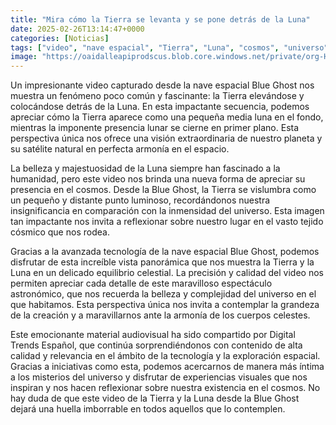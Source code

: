 ```yaml
---
title: "Mira cómo la Tierra se levanta y se pone detrás de la Luna"
date: 2025-02-26T13:14:47+0000
categories: [Noticias]
tags: ["video", "nave espacial", "Tierra", "Luna", "cosmos", "universo", "tecnología."]
image: "https://oaidalleapiprodscus.blob.core.windows.net/private/org-HKmKxpuNw3Y88lm4EBrIPq0n/user-ZwiCXOggLL8ZNNKE2g7rXFmV/img-Se1FaJZtzsSsrSXW8qFSz22h.png?st=2025-02-26T12%3A14%3A47Z&se=2025-02-26T14%3A14%3A47Z&sp=r&sv=2024-08-04&sr=b&rscd=inline&rsct=image/png&skoid=d505667d-d6c1-4a0a-bac7-5c84a87759f8&sktid=a48cca56-e6da-484e-a814-9c849652bcb3&skt=2025-02-25T19%3A29%3A22Z&ske=2025-02-26T19%3A29%3A22Z&sks=b&skv=2024-08-04&sig=H1Q%2BRd0JL3SWie58/Xl61XhvM4ff1/QyIW8KUZ5AOyA%3D"
---
```


Un impresionante video capturado desde la nave espacial Blue Ghost nos muestra un fenómeno poco común y fascinante: la Tierra elevándose y colocándose detrás de la Luna. En esta impactante secuencia, podemos apreciar cómo la Tierra aparece como una pequeña media luna en el fondo, mientras la imponente presencia lunar se cierne en primer plano. Esta perspectiva única nos ofrece una visión extraordinaria de nuestro planeta y su satélite natural en perfecta armonía en el espacio.

La belleza y majestuosidad de la Luna siempre han fascinado a la humanidad, pero este video nos brinda una nueva forma de apreciar su presencia en el cosmos. Desde la Blue Ghost, la Tierra se vislumbra como un pequeño y distante punto luminoso, recordándonos nuestra insignificancia en comparación con la inmensidad del universo. Esta imagen tan impactante nos invita a reflexionar sobre nuestro lugar en el vasto tejido cósmico que nos rodea.

Gracias a la avanzada tecnología de la nave espacial Blue Ghost, podemos disfrutar de esta increíble vista panorámica que nos muestra la Tierra y la Luna en un delicado equilibrio celestial. La precisión y calidad del video nos permiten apreciar cada detalle de este maravilloso espectáculo astronómico, que nos recuerda la belleza y complejidad del universo en el que habitamos. Esta perspectiva única nos invita a contemplar la grandeza de la creación y a maravillarnos ante la armonía de los cuerpos celestes.

Este emocionante material audiovisual ha sido compartido por Digital Trends Español, que continúa sorprendiéndonos con contenido de alta calidad y relevancia en el ámbito de la tecnología y la exploración espacial. Gracias a iniciativas como esta, podemos acercarnos de manera más íntima a los misterios del universo y disfrutar de experiencias visuales que nos inspiran y nos hacen reflexionar sobre nuestra existencia en el cosmos. No hay duda de que este video de la Tierra y la Luna desde la Blue Ghost dejará una huella imborrable en todos aquellos que lo contemplen.
    